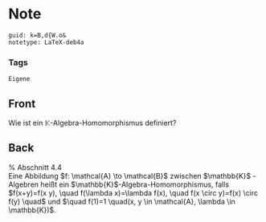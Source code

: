 # Note
```
guid: k=B,d{W.o&
notetype: LaTeX-deb4a
```

### Tags
```
Eigene
```

## Front
Wie ist ein $\mathbb{K}$-Algebra-Homomorphismus definiert?

## Back
<div>% Abschnitt 4.4</div><div>
</div>Eine Abbildung $f: \mathcal{A} \to \mathcal{B}$ zwischen $\mathbb{K}$ -Algebren heißt ein $\mathbb{K}$-Algebra-Homomorphismus, falls
$f(x+y)=f(x y), \quad f(\lambda x)=\lambda f(x), \quad f(x \circ y)=f(x) \circ f(y) \quad$ und $\quad f(1)=1 \quad(x, y \in \mathcal{A}, \lambda \in \mathbb{K})$.
